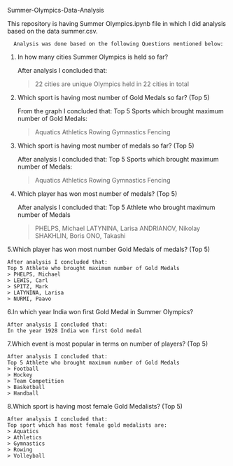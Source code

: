 Summer-Olympics-Data-Analysis

This repository is having Summer Olympics.ipynb file in which I did analysis based on the data summer.csv.

      Analysis was done based on the following Questions mentioned below:

1. In how many cities Summer Olympics is held so far?

     After analysis I concluded that:
     > 22 cities are unique
     > Olympics held in 22 cities in total

2. Which sport is having most number of Gold Medals so far? (Top 5)

    From the graph I concluded that:
    Top 5 Sports which brought maximum number of Gold Medals:
    >Aquatics
    >Athletics
    >Rowing
    >Gymnastics
    >Fencing


3. Which sport is having most number of medals so far? (Top 5)


    After analysis I concluded that:
    Top 5 Sports which brought maximum number of Medals:
    >Aquatics
    >Athletics
    >Rowing
    >Gymnastics
    >Fencing


4. Which player has won most number of medals? (Top 5)


    After analysis I concluded that:
    Top 5 Athlete who brought maximum number of Medals
    > PHELPS, Michael
    > LATYNINA, Larisa
    >ANDRIANOV, Nikolay
    >SHAKHLIN, Boris
    > ONO, Takashi


5.Which player has won most number Gold Medals of medals? (Top 5)


    After analysis I concluded that:
    Top 5 Athlete who brought maximum number of Gold Medals
    > PHELPS, Michael
    > LEWIS, Carl
    > SPITZ, Mark
    > LATYNINA, Larisa
    > NURMI, Paavo



6.In which year India won first Gold Medal in Summer Olympics?


    After analysis I concluded that:
    In the year 1928 India won first Gold medal



7.Which event is most popular in terms on number of players? (Top 5)


    After analysis I concluded that:
    Top 5 Athlete who brought maximum number of Gold Medals
    > Football
    > Hockey
    > Team Competition
    > Basketball
    > Handball




8.Which sport is having most female Gold Medalists? (Top 5)


    After analysis I concluded that:
    Top sport which has most female gold medalists are:
    > Aquatics
    > Athletics
    > Gymnastics
    > Rowing
    > Volleyball       
